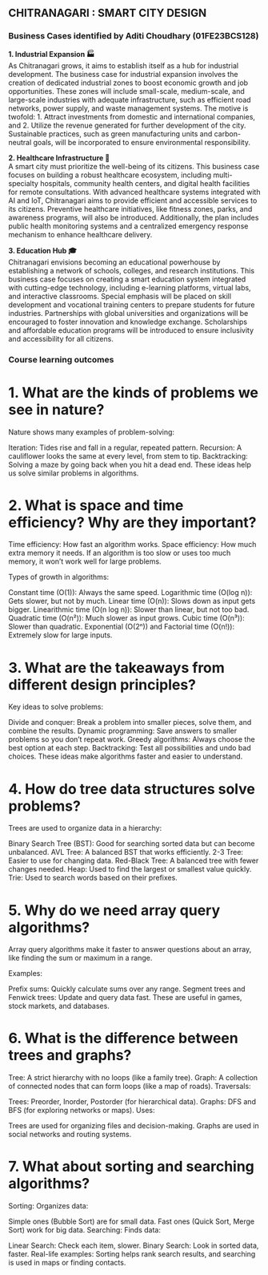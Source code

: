 ## CHITRANAGARI : SMART CITY DESIGN 

### Business Cases identified by Aditi Choudhary (01FE23BCS128)

**1. Industrial Expansion 🏭**  
As Chitranagari grows, it aims to establish itself as a hub for industrial development. The business case for industrial expansion involves the creation of dedicated industrial zones to boost economic growth and job opportunities. These zones will include small-scale, medium-scale, and large-scale industries with adequate infrastructure, such as efficient road networks, power supply, and waste management systems. The motive is twofold: 1. Attract investments from domestic and international companies, and 2. Utilize the revenue generated for further development of the city. Sustainable practices, such as green manufacturing units and carbon-neutral goals, will be incorporated to ensure environmental responsibility.

**2. Healthcare Infrastructure 🏥**  
A smart city must prioritize the well-being of its citizens. This business case focuses on building a robust healthcare ecosystem, including multi-specialty hospitals, community health centers, and digital health facilities for remote consultations. With advanced healthcare systems integrated with AI and IoT, Chitranagari aims to provide efficient and accessible services to its citizens. Preventive healthcare initiatives, like fitness zones, parks, and awareness programs, will also be introduced. Additionally, the plan includes public health monitoring systems and a centralized emergency response mechanism to enhance healthcare delivery.

**3. Education Hub 🎓**  
Chitranagari envisions becoming an educational powerhouse by establishing a network of schools, colleges, and research institutions. This business case focuses on creating a smart education system integrated with cutting-edge technology, including e-learning platforms, virtual labs, and interactive classrooms. Special emphasis will be placed on skill development and vocational training centers to prepare students for future industries. Partnerships with global universities and organizations will be encouraged to foster innovation and knowledge exchange. Scholarships and affordable education programs will be introduced to ensure inclusivity and accessibility for all citizens.

### Course learning outcomes
# 1. What are the kinds of problems we see in nature?
Nature shows many examples of problem-solving:

Iteration: Tides rise and fall in a regular, repeated pattern.
Recursion: A cauliflower looks the same at every level, from stem to tip.
Backtracking: Solving a maze by going back when you hit a dead end.
These ideas help us solve similar problems in algorithms.

# 2. What is space and time efficiency? Why are they important?
Time efficiency: How fast an algorithm works.
Space efficiency: How much extra memory it needs.
If an algorithm is too slow or uses too much memory, it won’t work well for large problems.

Types of growth in algorithms:

Constant time (O(1)): Always the same speed.
Logarithmic time (O(log n)): Gets slower, but not by much.
Linear time (O(n)): Slows down as input gets bigger.
Linearithmic time (O(n log n)): Slower than linear, but not too bad.
Quadratic time (O(n²)): Much slower as input grows.
Cubic time (O(n³)): Slower than quadratic.
Exponential (O(2ⁿ)) and Factorial time (O(n!)): Extremely slow for large inputs.

# 3. What are the takeaways from different design principles?
Key ideas to solve problems:

Divide and conquer: Break a problem into smaller pieces, solve them, and combine the results.
Dynamic programming: Save answers to smaller problems so you don’t repeat work.
Greedy algorithms: Always choose the best option at each step.
Backtracking: Test all possibilities and undo bad choices.
These ideas make algorithms faster and easier to understand.

# 4. How do tree data structures solve problems?
Trees are used to organize data in a hierarchy:

Binary Search Tree (BST): Good for searching sorted data but can become unbalanced.
AVL Tree: A balanced BST that works efficiently.
2-3 Tree: Easier to use for changing data.
Red-Black Tree: A balanced tree with fewer changes needed.
Heap: Used to find the largest or smallest value quickly.
Trie: Used to search words based on their prefixes.

# 5. Why do we need array query algorithms?
Array query algorithms make it faster to answer questions about an array, like finding the sum or maximum in a range.

Examples:

Prefix sums: Quickly calculate sums over any range.
Segment trees and Fenwick trees: Update and query data fast.
These are useful in games, stock markets, and databases.

# 6. What is the difference between trees and graphs?
Tree: A strict hierarchy with no loops (like a family tree).
Graph: A collection of connected nodes that can form loops (like a map of roads).
Traversals:

Trees: Preorder, Inorder, Postorder (for hierarchical data).
Graphs: DFS and BFS (for exploring networks or maps).
Uses:

Trees are used for organizing files and decision-making.
Graphs are used in social networks and routing systems.
# 7. What about sorting and searching algorithms?
Sorting: Organizes data:

Simple ones (Bubble Sort) are for small data.
Fast ones (Quick Sort, Merge Sort) work for big data.
Searching: Finds data:

Linear Search: Check each item, slower.
Binary Search: Look in sorted data, faster.
Real-life examples: Sorting helps rank search results, and searching is used in maps or finding contacts.
